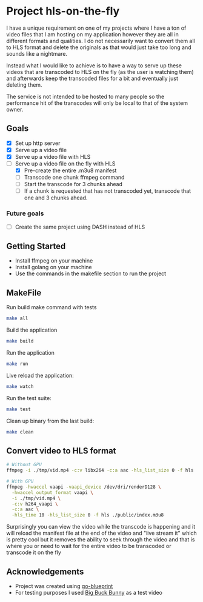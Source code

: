 # Project hls-on-the-fly

I have a unique requirement on one of my projects where I have a ton of video files that I am hosting on my application however they are all in different formats and qualities. I do not necessarily want to convert them all to HLS format and delete the originals as that would just take too long and sounds like a nightmare.

Instead what I would like to achieve is to have a way to serve up these videos that are transcoded to HLS on the fly (as the user is watching them) and afterwards keep the transcoded files for a bit and eventually just deleting them.

The service is not intended to be hosted to many people so the performance hit of the transcodes will only be local to that of the system owner.

## Goals

- [x] Set up http server
- [x] Serve up a video file
- [x] Serve up a video file with HLS
- [ ] Serve up a video file on the fly with HLS
  - [x] Pre-create the entire .m3u8 manifest
  - [ ] Transcode one chunk ffmpeg command
  - [ ] Start the transcode for 3 chunks ahead
  - [ ] If a chunk is requested that has not transcoded yet, transcode that one and 3 chunks ahead.

### Future goals

- [ ] Create the same project using DASH instead of HLS

## Getting Started

- Install ffmpeg on your machine
- Install golang on your machine
- Use the commands in the makefile section to run the project

## MakeFile

Run build make command with tests
```bash
make all
```

Build the application
```bash
make build
```

Run the application
```bash
make run
```

Live reload the application:
```bash
make watch
```

Run the test suite:
```bash
make test
```

Clean up binary from the last build:
```bash
make clean
```

## Convert video to HLS format

```bash
# Without GPU
ffmpeg -i ./tmp/vid.mp4 -c:v libx264 -c:a aac -hls_list_size 0 -f hls ./public/index.m3u8

# With GPU
ffmpeg -hwaccel vaapi -vaapi_device /dev/dri/renderD128 \
  -hwaccel_output_format vaapi \
  -i ./tmp/vid.mp4 \
  -c:v h264_vaapi \
  -c:a aac \
  -hls_time 10 -hls_list_size 0 -f hls ./public/index.m3u8
```

Surprisingly you can view the video while the transcode is happening and it will reload the manifest file at the end of the video and "live stream it" which is pretty cool but it removes the ability to seek through the video and that is where you or need to wait for the entire video to be transcoded or transcode it on the fly

## Acknowledgements

- Project was created using [go-blueprint](https://github.com/Melkeydev/go-blueprint)
- For testing purposes I used [Big Buck Bunny](https://peach.blender.org/) as a test video